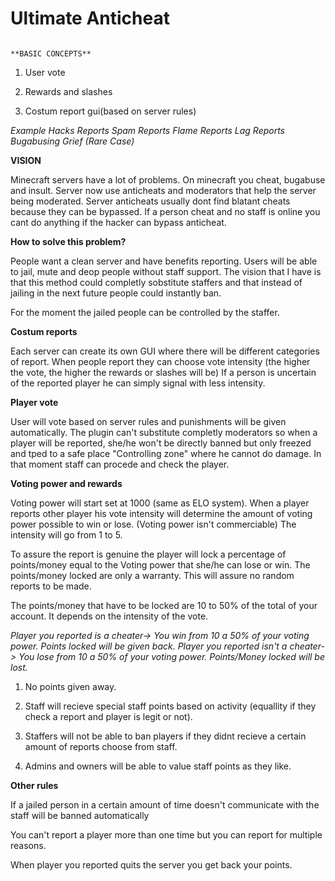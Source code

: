 # Ultimate Anticheat

                                                                        **BASIC CONCEPTS**

1) User vote

2) Rewards and slashes

3) Costum report gui(based on server rules)

_Example
    Hacks Reports
    Spam Reports
    Flame Reports
    Lag Reports
    Bugabusing
    Grief (Rare Case)_



**VISION**

Minecraft servers have a lot of problems. On minecraft you cheat, bugabuse and insult.
Server now use anticheats and moderators that help the server being moderated.
Server anticheats usually dont find blatant cheats because they can be bypassed.
If a person cheat and no staff is online you cant do anything if the hacker can bypass anticheat.


**How to solve this problem?**

People want a clean server and have benefits reporting.
Users will be able to jail, mute and deop people without staff support.
The vision that I have is that this method could completly sobstitute staffers and that instead of jailing in the next future people could instantly ban.

For the moment the jailed people can be controlled by the staffer.


**Costum reports**

Each server can create its own GUI where there will be different categories of report.
When people report they can choose vote intensity (the higher the vote, the higher the rewards or slashes will be)
If a person is uncertain of the reported player he can simply signal with less intensity.


**Player vote**

User will vote based on server rules and punishments will be given automatically.
The plugin can't substitute completly moderators so when a player will be reported, she/he won't be directly banned but only freezed and tped to a safe place "Controlling zone" where he cannot do damage.
In that moment staff can procede and check the player.


**Voting power and rewards**

Voting power will start set at 1000 (same as ELO system).
When a player reports other player his vote intensity will determine the amount of voting power possible to win or lose. (Voting power isn't commerciable)
The intensity will go from 1 to 5.

To assure the report is genuine the player will lock a percentage of points/money equal to the Voting power that she/he can lose or win. The points/money locked are only a warranty. This will assure no random reports to be made.

The points/money that have to be locked are 10 to 50% of the total of your account. It depends on the intensity of the vote.

_Player you reported is a cheater-> You win from 10 a 50% of your voting power. Points locked will be given back.
Player you reported isn't a cheater-> You lose from 10 a 50% of your voting power. Points/Money locked will be lost._

1) No points given away.

2) Staff will recieve special staff points based on activity (equallity if they check a report and player is legit or not).

3) Staffers will not be able to ban players if they didnt recieve a certain amount of reports choose from staff.

4) Admins and owners will be able to value staff points as they like.

**Other rules**

If a jailed person in a certain amount of time doesn't communicate with the staff will be banned automatically

You can't report a player more than one time but you can report for multiple reasons.

When player you reported quits the server you get back your points.

